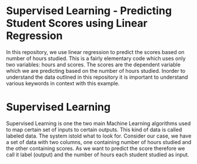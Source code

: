 # Supervised Learning - Predicting Student Scores using Linear Regression
In this repository, we use linear regression to predict the scores based on number of hours studied. This is a fairly elementary code which uses only two variables: hours and scores. The scores are the dependent variable which we are predicting based on the number of hours studied.
Inorder to understand the data outlined in this repository it is important to understand various keywords in context with this example.

# Supervised Learning
Supervised Learning is one the two main Machine Learning algorithms used to map certain set of inputs to certain outputs. This kind of data is called labeled data. The system istold what to look for.
Consider our case, we have a set of data with two columns, one containing number of hours studied and the other containing scores. As we want to predict the score therefore we call it label (output) and the number of hours each student studied as input.
